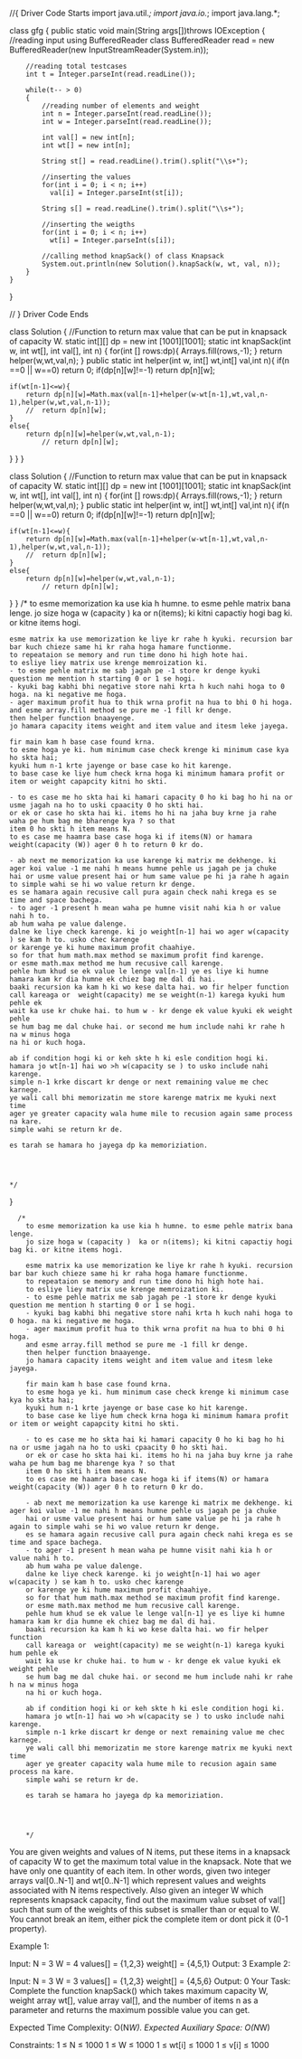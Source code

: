 //{ Driver Code Starts
import java.util.*;
import java.io.*;
import java.lang.*;

class gfg
{
    public static void main(String args[])throws IOException
    {
        //reading input using BufferedReader class
        BufferedReader read = new BufferedReader(new InputStreamReader(System.in));
        
        //reading total testcases
        int t = Integer.parseInt(read.readLine());
        
        while(t-- > 0)
        {
            //reading number of elements and weight
            int n = Integer.parseInt(read.readLine());
            int w = Integer.parseInt(read.readLine());
            
            int val[] = new int[n];
            int wt[] = new int[n];
            
            String st[] = read.readLine().trim().split("\\s+");
            
            //inserting the values
            for(int i = 0; i < n; i++)
              val[i] = Integer.parseInt(st[i]);
             
            String s[] = read.readLine().trim().split("\\s+"); 
            
            //inserting the weigths
            for(int i = 0; i < n; i++)
              wt[i] = Integer.parseInt(s[i]);
              
            //calling method knapSack() of class Knapsack
            System.out.println(new Solution().knapSack(w, wt, val, n));
        }
    }
}




// } Driver Code Ends


class Solution 
{ 
    //Function to return max value that can be put in knapsack of capacity W.
    static int[][] dp = new int [1001][1001];
    static int knapSack(int w, int wt[], int val[], int n) 
    { 
        for(int [] rows:dp){
            Arrays.fill(rows,-1);
        }
        return helper(w,wt,val,n);
    } 
    public static int helper(int w, int[] wt,int[] val,int n){
                 if(n ==0 || w==0) return 0;
         if(dp[n][w]!=-1) return dp[n][w];
   
    if(wt[n-1]<=w){
        return dp[n][w]=Math.max(val[n-1]+helper(w-wt[n-1],wt,val,n-1),helper(w,wt,val,n-1));
        //  return dp[n][w];
    }
    else{
        return dp[n][w]=helper(w,wt,val,n-1);
            // return dp[n][w];
}
    }
}


class Solution 
{ 
    //Function to return max value that can be put in knapsack of capacity W.
    static int[][] dp = new int [1001][1001];
    static int knapSack(int w, int wt[], int val[], int n) 
    { 
        for(int [] rows:dp){
            Arrays.fill(rows,-1);
        }
        return helper(w,wt,val,n);
    } 
    public static int helper(int w, int[] wt,int[] val,int n){
                 if(n ==0 || w==0) return 0;
         if(dp[n][w]!=-1) return dp[n][w];
   
    if(wt[n-1]<=w){
        return dp[n][w]=Math.max(val[n-1]+helper(w-wt[n-1],wt,val,n-1),helper(w,wt,val,n-1));
        //  return dp[n][w];
    }
    else{
        return dp[n][w]=helper(w,wt,val,n-1);
            // return dp[n][w];
}
    }
      /*
    to esme memorization ka use kia h humne. to esme pehle matrix bana lenge.
    jo size hoga w (capacity )  ka or n(items); ki kitni capactiy hogi bag ki. or kitne items hogi.
    
    esme matrix ka use memorization ke liye kr rahe h kyuki. recursion bar bar kuch chieze same hi kr raha hoga hamare functionme.
    to repeataion se memory and run time dono hi high hote hai.
    to esliye liey matrix use krenge memroization ki.
    - to esme pehle matrix me sab jagah pe -1 store kr denge kyuki question me mention h starting 0 or 1 se hogi.
    - kyuki bag kabhi bhi negative store nahi krta h kuch nahi hoga to 0 hoga. na ki negative me hoga.
    - ager maximum profit hua to thik wrna profit na hua to bhi 0 hi hoga.
    and esme array.fill method se pure me -1 fill kr denge.
    then helper function bnaayenge.
    jo hamara capacity items weight and item value and itesm leke jayega.
    
    fir main kam h base case found krna.
    to esme hoga ye ki. hum minimum case check krenge ki minimum case kya ho skta hai;
    kyuki hum n-1 krte jayenge or base case ko hit karenge.
    to base case ke liye hum check krna hoga ki minimum hamara profit or item or weight capapcity kitni ho skti. 
    
    - to es case me ho skta hai ki hamari capacity 0 ho ki bag ho hi na or usme jagah na ho to uski cpaacity 0 ho skti hai.
    or ek or case ho skta hai ki. items ho hi na jaha buy krne ja rahe waha pe hum bag me bharenge kya ? so that
    item 0 ho skti h item means N.
    to es case me haamra base case hoga ki if items(N) or hamara weight(capacity (W)) ager 0 h to return 0 kr do.
    
    - ab next me memorization ka use karenge ki matrix me dekhenge. ki ager koi value -1 me nahi h means humne pehle us jagah pe ja chuke
    hai or usme value present hai or hum same value pe hi ja rahe h again to simple wahi se hi wo value return kr denge.
    es se hamara again recusive call pura again check nahi krega es se time and space bachega.
    - to ager -1 present h mean waha pe humne visit nahi kia h or value nahi h to.
    ab hum waha pe value dalenge.
    dalne ke liye check karenge. ki jo weight[n-1] hai wo ager w(capacity ) se kam h to. usko chec karenge
    or karenge ye ki hume maximum profit chaahiye.
    so for that hum math.max method se maximum profit find karenge.
    or esme math.max method me hum recusive call karenge.
    pehle hum khud se ek value le lenge val[n-1] ye es liye ki humne hamara kam kr dia humne ek chiez bag me dal di hai.
    baaki recursion ka kam h ki wo kese dalta hai. wo fir helper function
    call kareaga or  weight(capacity) me se weight(n-1) karega kyuki hum pehle ek
    wait ka use kr chuke hai. to hum w - kr denge ek value kyuki ek weight pehle
    se hum bag me dal chuke hai. or second me hum include nahi kr rahe h na w minus hoga
    na hi or kuch hoga.
    
    ab if condition hogi ki or keh skte h ki esle condition hogi ki.
    hamara jo wt[n-1] hai wo >h w(capacity se ) to usko include nahi karenge.
    simple n-1 krke discart kr denge or next remaining value me chec karnege.
    ye wali call bhi memorizatin me store karenge matrix me kyuki next time
    ager ye greater capacity wala hume mile to recusion again same process na kare.
    simple wahi se return kr de.
    
    es tarah se hamara ho jayega dp ka memoriziation.
    
    
    
    
    */
}

```text
  /*
    to esme memorization ka use kia h humne. to esme pehle matrix bana lenge.
    jo size hoga w (capacity )  ka or n(items); ki kitni capactiy hogi bag ki. or kitne items hogi.
    
    esme matrix ka use memorization ke liye kr rahe h kyuki. recursion bar bar kuch chieze same hi kr raha hoga hamare functionme.
    to repeataion se memory and run time dono hi high hote hai.
    to esliye liey matrix use krenge memroization ki.
    - to esme pehle matrix me sab jagah pe -1 store kr denge kyuki question me mention h starting 0 or 1 se hogi.
    - kyuki bag kabhi bhi negative store nahi krta h kuch nahi hoga to 0 hoga. na ki negative me hoga.
    - ager maximum profit hua to thik wrna profit na hua to bhi 0 hi hoga.
    and esme array.fill method se pure me -1 fill kr denge.
    then helper function bnaayenge.
    jo hamara capacity items weight and item value and itesm leke jayega.
    
    fir main kam h base case found krna.
    to esme hoga ye ki. hum minimum case check krenge ki minimum case kya ho skta hai;
    kyuki hum n-1 krte jayenge or base case ko hit karenge.
    to base case ke liye hum check krna hoga ki minimum hamara profit or item or weight capapcity kitni ho skti. 
    
    - to es case me ho skta hai ki hamari capacity 0 ho ki bag ho hi na or usme jagah na ho to uski cpaacity 0 ho skti hai.
    or ek or case ho skta hai ki. items ho hi na jaha buy krne ja rahe waha pe hum bag me bharenge kya ? so that
    item 0 ho skti h item means N.
    to es case me haamra base case hoga ki if items(N) or hamara weight(capacity (W)) ager 0 h to return 0 kr do.
    
    - ab next me memorization ka use karenge ki matrix me dekhenge. ki ager koi value -1 me nahi h means humne pehle us jagah pe ja chuke
    hai or usme value present hai or hum same value pe hi ja rahe h again to simple wahi se hi wo value return kr denge.
    es se hamara again recusive call pura again check nahi krega es se time and space bachega.
    - to ager -1 present h mean waha pe humne visit nahi kia h or value nahi h to.
    ab hum waha pe value dalenge.
    dalne ke liye check karenge. ki jo weight[n-1] hai wo ager w(capacity ) se kam h to. usko chec karenge
    or karenge ye ki hume maximum profit chaahiye.
    so for that hum math.max method se maximum profit find karenge.
    or esme math.max method me hum recusive call karenge.
    pehle hum khud se ek value le lenge val[n-1] ye es liye ki humne hamara kam kr dia humne ek chiez bag me dal di hai.
    baaki recursion ka kam h ki wo kese dalta hai. wo fir helper function
    call kareaga or  weight(capacity) me se weight(n-1) karega kyuki hum pehle ek
    wait ka use kr chuke hai. to hum w - kr denge ek value kyuki ek weight pehle
    se hum bag me dal chuke hai. or second me hum include nahi kr rahe h na w minus hoga
    na hi or kuch hoga.
    
    ab if condition hogi ki or keh skte h ki esle condition hogi ki.
    hamara jo wt[n-1] hai wo >h w(capacity se ) to usko include nahi karenge.
    simple n-1 krke discart kr denge or next remaining value me chec karnege.
    ye wali call bhi memorizatin me store karenge matrix me kyuki next time
    ager ye greater capacity wala hume mile to recusion again same process na kare.
    simple wahi se return kr de.
    
    es tarah se hamara ho jayega dp ka memoriziation.
    
    
    
    
    */
```




You are given weights and values of N items, put these items in a knapsack of capacity W to get the maximum total value in the knapsack. Note that we have only one quantity of each item.
In other words, given two integer arrays val[0..N-1] and wt[0..N-1] which represent values and weights associated with N items respectively. Also given an integer W which represents knapsack capacity, find out the maximum value subset of val[] such that sum of the weights of this subset is smaller than or equal to W. You cannot break an item, either pick the complete item or dont pick it (0-1 property).

Example 1:

Input:
N = 3
W = 4
values[] = {1,2,3}
weight[] = {4,5,1}
Output: 3
Example 2:

Input:
N = 3
W = 3
values[] = {1,2,3}
weight[] = {4,5,6}
Output: 0
Your Task:
Complete the function knapSack() which takes maximum capacity W, weight array wt[], value array val[], and the number of items n as a parameter and returns the maximum possible value you can get.

Expected Time Complexity: O(N*W).
Expected Auxiliary Space: O(N*W)

Constraints:
1 ≤ N ≤ 1000
1 ≤ W ≤ 1000
1 ≤ wt[i] ≤ 1000
1 ≤ v[i] ≤ 1000